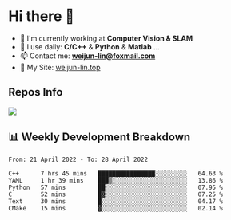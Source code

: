 # Hi there 👋

<!--
**Weijun-Lin/Weijun-Lin** is a ✨ _special_ ✨ repository because its `README.md` (this file) appears on your GitHub profile.

Here are some ideas to get you started:

- 🔭 I’m currently working on ...
- 🌱 I’m currently learning ...
- 👯 I’m looking to collaborate on ...
- 🤔 I’m looking for help with ...
- 💬 Ask me about ...
- 📫 How to reach me: ...
- 😄 Pronouns: ...
- ⚡ Fun fact: ...
-->

- 🏢 I'm currently working at **Computer Vision & SLAM**
- 🚀 I use daily: **C/C++** & **Python** & **Matlab** ...
- 📫 Contact me: **weijun-lin@foxmail.com**
- 🔗 My Site: [weijun-lin.top](https://weijun-lin.top/p)

  

## Repos Info
![](https://github-readme-stats.vercel.app/api?username=Weijun-Lin&theme=cobalt)

## 📊 Weekly Development Breakdown

<!--START_SECTION:waka-->

```text
From: 21 April 2022 - To: 28 April 2022

C++      7 hrs 45 mins   ████████████████░░░░░░░░░   64.63 %
YAML     1 hr 39 mins    ███▒░░░░░░░░░░░░░░░░░░░░░   13.86 %
Python   57 mins         ██░░░░░░░░░░░░░░░░░░░░░░░   07.95 %
C        52 mins         █▓░░░░░░░░░░░░░░░░░░░░░░░   07.25 %
Text     30 mins         █░░░░░░░░░░░░░░░░░░░░░░░░   04.17 %
CMake    15 mins         ▓░░░░░░░░░░░░░░░░░░░░░░░░   02.14 %
```

<!--END_SECTION:waka-->
